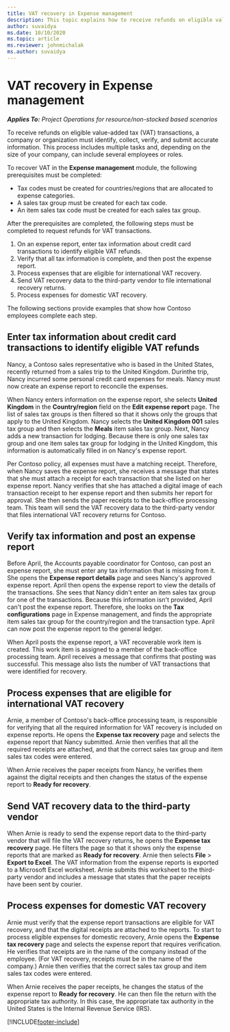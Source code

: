 ```yaml
---
title: VAT recovery in Expense management
description: This topic explains how to receive refunds on eligible value-added tax (VAT) transactions.
author: suvaidya
ms.date: 10/10/2020
ms.topic: article
ms.reviewer: johnmichalak
ms.author: suvaidya
---
```


# VAT recovery in Expense management

_**Applies To:** Project Operations for resource/non-stocked based scenarios_

To receive refunds on eligible value-added tax (VAT) transactions, a company or organization must identify, collect, verify, and submit accurate information. This process includes multiple tasks and, depending on the size of your company, can include several employees or roles.

To recover VAT in the **Expense management** module, the following prerequisites must be completed:

- Tax codes must be created for countries/regions that are allocated to expense categories.
- A sales tax group must be created for each tax code.
- An item sales tax code must be created for each sales tax group.

After the prerequisites are completed, the following steps must be completed to request refunds for VAT transactions.

1. On an expense report, enter tax information about credit card transactions to identify eligible VAT refunds.
2. Verify that all tax information is complete, and then post the expense report.
3. Process expenses that are eligible for international VAT recovery.
4. Send VAT recovery data to the third-party vendor to file international recovery returns.
5. Process expenses for domestic VAT recovery.

The following sections provide examples that show how Contoso employees complete each step.

## Enter tax information about credit card transactions to identify eligible VAT refunds

Nancy, a Contoso sales representative who is based in the United States, recently returned from a sales trip to the United Kingdom. Durinthe trip, Nancy incurred some personal credit card expenses for meals. Nancy must now create an expense report to reconcile the expenses.

When Nancy enters information on the expense report, she selects **United Kingdom** in the **Country/region** field on the **Edit expense report** page. The list of sales tax groups is then filtered so that it shows only the groups that apply to the United Kingdom. Nancy selects the **United Kingdom 001** sales tax group and then selects the **Meals** item sales tax group. Next, Nancy adds a new transaction for lodging. Because there is only one sales tax group and one item sales tax group for lodging in the United Kingdom, this information is automatically filled in on Nancy's expense report.

Per Contoso policy, all expenses must have a matching receipt. Therefore, when Nancy saves the expense report, she receives a message that states that she must attach a receipt for each transaction that she listed on her expense report. Nancy verifies that she has attached a digital image of each transaction receipt to her expense report and then submits her report for approval. She then sends the paper receipts to the back-office processing team. This team will send the VAT recovery data to the third-party vendor that files international VAT recovery returns for Contoso.

## Verify tax information and post an expense report

Before April, the Accounts payable coordinator for Contoso, can post an expense report, she must enter any tax information that is missing from it. She opens the **Expense report details** page and sees Nancy's approved expense report. April then opens the expense report to view the details of the transactions. She sees that Nancy didn't enter an item sales tax group for one of the transactions. Because this information isn't provided, April can't post the expense report. Therefore, she looks on the **Tax configurations** page in Expense management, and finds the appropriate item sales tax group for the country/region and the transaction type. April can now post the expense report to the general ledger.

When April posts the expense report, a VAT recoverable work item is created. This work item is assigned to a member of the back-office processing team. April receives a message that confirms that posting was successful. This message also lists the number of VAT transactions that were identified for recovery.

## Process expenses that are eligible for international VAT recovery

Arnie, a member of Contoso's back-office processing team, is responsible for verifying that all the required information for VAT recovery is included on expense reports. He opens the **Expense tax recovery** page and selects the expense report that Nancy submitted. Arnie then verifies that all the required receipts are attached, and that the correct sales tax group and item sales tax codes were entered.

When Arnie receives the paper receipts from Nancy, he verifies them against the digital receipts and then changes the status of the expense report to **Ready for recovery**.

## Send VAT recovery data to the third-party vendor

When Arnie is ready to send the expense report data to the third-party vendor that will file the VAT recovery returns, he opens the **Expense tax recovery** page. He filters the page so that it shows only the expense reports that are marked as **Ready for recovery**. Arnie then selects **File** &gt; **Export to Excel**. The VAT information from the expense reports is exported to a Microsoft Excel worksheet. Arnie submits this worksheet to the third-party vendor and includes a message that states that the paper receipts have been sent by courier.

## Process expenses for domestic VAT recovery

Arnie must verify that the expense report transactions are eligible for VAT recovery, and that the digital receipts are attached to the reports. To start to process eligible expenses for domestic recovery, Arnie opens the **Expense tax recovery** page and selects the expense report that requires verification. He verifies that receipts are in the name of the company instead of the employee. (For VAT recovery, receipts must be in the name of the company.) Arnie then verifies that the correct sales tax group and item sales tax codes were entered.

When Arnie receives the paper receipts, he changes the status of the expense report to **Ready for recovery**. He can then file the return with the appropriate tax authority. In this case, the appropriate tax authority in the United States is the Internal Revenue Service (IRS).


[!INCLUDE[footer-include](../includes/footer-banner.md)]